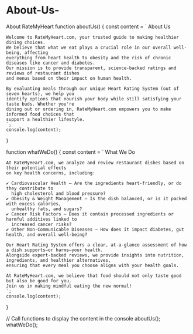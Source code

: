 # About-Us-
About RateMyHeart
function aboutUs() {
    const content = `
    About Us
    
    Welcome to RateMyHeart.com, your trusted guide to making healthier dining choices. 
    We believe that what we eat plays a crucial role in our overall well-being, affecting 
    everything from heart health to obesity and the risk of chronic diseases like cancer and diabetes. 
    Our mission is to provide transparent, science-backed ratings and reviews of restaurant dishes 
    and menus based on their impact on human health.

    By evaluating meals through our unique Heart Rating System (out of seven hearts), we help you 
    identify options that nourish your body while still satisfying your taste buds. Whether you're 
    dining out or ordering in, RateMyHeart.com empowers you to make informed food choices that 
    support a healthier lifestyle.
    `;
    console.log(content);
}

function whatWeDo() {
    const content = `
    What We Do
    
    At RateMyHeart.com, we analyze and review restaurant dishes based on their potential effects 
    on key health concerns, including:

    ✔ Cardiovascular Health – Are the ingredients heart-friendly, or do they contribute to 
      high cholesterol and blood pressure?
    ✔ Obesity & Weight Management – Is the dish balanced, or is it packed with excess calories, 
      unhealthy fats, and sugars?
    ✔ Cancer Risk Factors – Does it contain processed ingredients or harmful additives linked to 
      increased cancer risks?
    ✔ Other Non-Communicable Diseases – How does it impact diabetes, gut health, and overall well-being?

    Our Heart Rating System offers a clear, at-a-glance assessment of how a dish supports—or harms—your health. 
    Alongside expert-backed reviews, we provide insights into nutrition, ingredients, and healthier alternatives, 
    ensuring that every meal you choose aligns with your health goals.

    At RateMyHeart.com, we believe that food should not only taste good but also be good for you. 
    Join us in making mindful eating the new normal!
    `;
    console.log(content);
}

// Call functions to display the content in the console
aboutUs();
whatWeDo();
